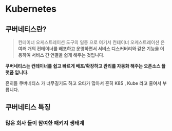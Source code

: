 # Kubernetes

## 쿠버네티스란? 
> 컨테이너 오케스트레이션 도구의 일종 으로 여기서 컨테이너 오케스트레이션 은 **여러 개의  컨테이너를 배포하고 운영하면서 서비스 디스커버리와 같은 기능을 이용하여 서비스 간 연결을 쉽게 해주는 것입니다.**

**쿠버네티스는 컨테이너를 쉽고 빠르게 배포/확장하고 관리를 자동화 해주는 오픈소스 플랫폼 입니다.**

흔히들 쿠버네티스 가 너무길기도 하고 오타가 많아서 흔히 K8S , Kube 라고 줄여서 부릅니다. 

## 쿠버네티스 특징

### 많은 회사 들이 참여한 패키지 생태계

